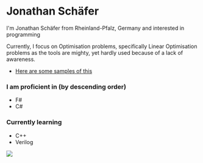 # Jonathan Schäfer
I'm Jonathan Schäfer from Rheinland-Pfalz, Germany and interested in programming 

Currently, I focus on Optimisation problems, specifically Linear Optimisation problems as the tools are mighty, yet hardly used because of a lack of awareness.
  - [Here are some samples of this]


### I am proficient in (by descending order)
  - F#
  - C#

### Currently learning
  - C++
  - Verilog

<p><img src="https://github-readme-stats.vercel.app/api/top-langs/?username=Jonathan-Schaefer-git&hide=css,scss&theme=gotham&hide_border=true"></p>

[Here are some samples of this]: https://github.com/Jonathan-Schaefer-git/ILP-MILP-Projects
